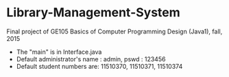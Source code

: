 # Library-Management-System
Final project of GE105 Basics of Computer Programming Design (Java1), fall, 2015

* The "main" is in Interface.java
* Default administrator's name : admin, pswd : 123456
* Default student numbers are: 11510370, 11510371, 11510374
